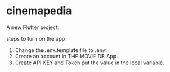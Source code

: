 # cinemapedia

A new Flutter project.

steps to turn on the app:

1. Change the .env.template file to .env.
2. Create an account in THE MOVIE DB App.
3. Create API KEY and Token put the value in the local variable.
